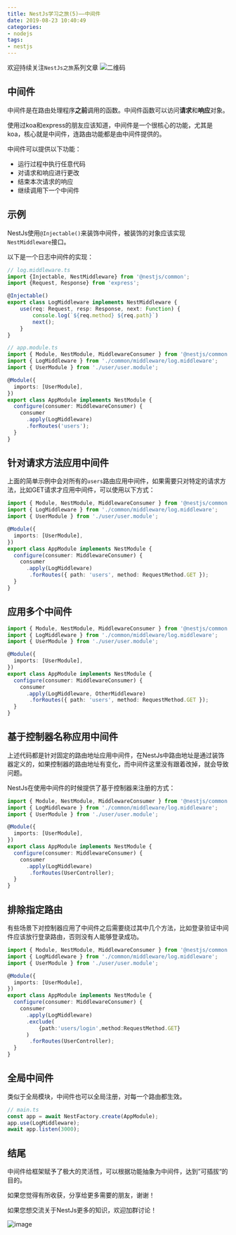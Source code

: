 ```yaml
---
title: NestJs学习之旅(5)——中间件
date: 2019-08-23 10:40:49
categories:
- nodejs
tags:
- nestjs
---
```


欢迎持续关注`NestJs之旅`系列文章
![二维码](https://more-happy.ddhigh.com/FuFpZh9QTZVatcBtupR4MtOGPGTJ?imageView2/1/w/200)

## 中间件

中间件是在路由处理程序**之前**调用的函数。中间件函数可以访问**请求**和**响应**对象。

使用过koa和express的朋友应该知道，中间件是一个很核心的功能，尤其是koa，核心就是中间件，连路由功能都是由中间件提供的。

中间件可以提供以下功能：

+ 运行过程中执行任意代码
+ 对请求和响应进行更改
+ 结束本次请求的响应
+ 继续调用下一个中间件

## 示例

NestJs使用`@Injectable()`来装饰中间件，被装饰的对象应该实现`NestMiddleware`接口。

以下是一个日志中间件的实现：

```ts
// log.middleware.ts
import {Injectable, NestMiddleware} from '@nestjs/common';
import {Request, Response} from 'express';

@Injectable()
export class LogMiddleware implements NestMiddleware {
    use(req: Request, resp: Response, next: Function) {
        console.log(`${req.method} ${req.path}`)
        next();
    }
}
```

```ts
// app.module.ts
import { Module, NestModule, MiddlewareConsumer } from '@nestjs/common';
import { LogMiddleware } from './common/middleware/log.middleware';
import { UserModule } from './user/user.module';

@Module({
  imports: [UserModule],
})
export class AppModule implements NestModule {
  configure(consumer: MiddlewareConsumer) {
    consumer
      .apply(LogMiddleware)
      .forRoutes('users');
  }
}
```

## 针对请求方法应用中间件

上面的简单示例中会对所有的`users`路由应用中间件，如果需要只对特定的请求方法，比如GET请求才应用中间件，可以使用以下方式：

```ts
import { Module, NestModule, MiddlewareConsumer } from '@nestjs/common';
import { LogMiddleware } from './common/middleware/log.middleware';
import { UserModule } from './user/user.module';

@Module({
  imports: [UserModule],
})
export class AppModule implements NestModule {
  configure(consumer: MiddlewareConsumer) {
    consumer
      .apply(LogMiddleware)
       .forRoutes({ path: 'users', method: RequestMethod.GET });
  }
}
```

## 应用多个中间件

```ts
import { Module, NestModule, MiddlewareConsumer } from '@nestjs/common';
import { LogMiddleware } from './common/middleware/log.middleware';
import { UserModule } from './user/user.module';

@Module({
  imports: [UserModule],
})
export class AppModule implements NestModule {
  configure(consumer: MiddlewareConsumer) {
    consumer
      .apply(LogMiddleware, OtherMiddleware)
       .forRoutes({ path: 'users', method: RequestMethod.GET });
  }
}
```

## 基于控制器名称应用中间件

上述代码都是针对固定的路由地址应用中间件，在NestJs中路由地址是通过装饰器定义的，如果控制器的路由地址有变化，而中间件这里没有跟着改掉，就会导致问题。

NestJs在使用中间件的时候提供了基于控制器来注册的方式：

```ts
import { Module, NestModule, MiddlewareConsumer } from '@nestjs/common';
import { LogMiddleware } from './common/middleware/log.middleware';
import { UserModule } from './user/user.module';

@Module({
  imports: [UserModule],
})
export class AppModule implements NestModule {
  configure(consumer: MiddlewareConsumer) {
    consumer
      .apply(LogMiddleware)
       .forRoutes(UserController);
  }
}
```

## 排除指定路由

有些场景下对控制器应用了中间件之后需要绕过其中几个方法，比如登录验证中间件应该放行登录路由，否则没有人能够登录成功。

```ts
import { Module, NestModule, MiddlewareConsumer } from '@nestjs/common';
import { LogMiddleware } from './common/middleware/log.middleware';
import { UserModule } from './user/user.module';

@Module({
  imports: [UserModule],
})
export class AppModule implements NestModule {
  configure(consumer: MiddlewareConsumer) {
    consumer
      .apply(LogMiddleware)
      .exclude(
          {path:'users/login',method:RequestMethod.GET}
      )
       .forRoutes(UserController);
  }
}
```

## 全局中间件

类似于全局模块，中间件也可以全局注册，对每一个路由都生效。

```ts
// main.ts
const app = await NestFactory.create(AppModule);
app.use(LogMiddleware);
await app.listen(3000);
```

## 结尾

中间件给框架赋予了极大的灵活性，可以根据功能抽象为中间件，达到”可插拔“的目的。

如果您觉得有所收获，分享给更多需要的朋友，谢谢！

如果您想交流关于NestJs更多的知识，欢迎加群讨论！

![image](https://more-happy.ddhigh.com/Fi58A_3OsMbbcZLL0c0Sx982T-Nx?imageView2/1/w/200)